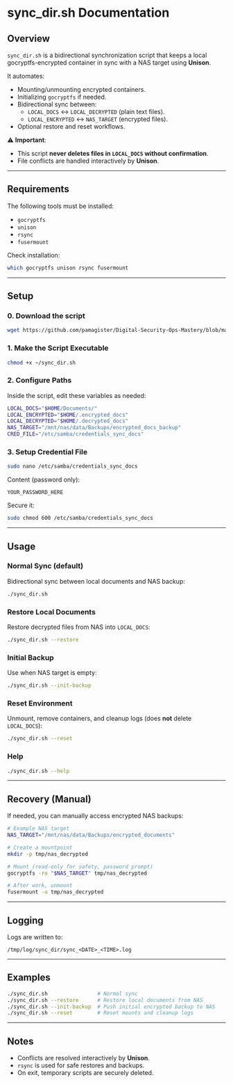 # sync_dir.sh Documentation

## Overview
`sync_dir.sh` is a bidirectional synchronization script that keeps a local gocryptfs-encrypted container in sync with a NAS target using **Unison**.  

It automates:
- Mounting/unmounting encrypted containers.
- Initializing `gocryptfs` if needed.
- Bidirectional sync between:
  - `LOCAL_DOCS` ↔ `LOCAL_DECRYPTED` (plain text files).
  - `LOCAL_ENCRYPTED` ↔ `NAS_TARGET` (encrypted files).
- Optional restore and reset workflows.

⚠️ **Important**:  
- This script **never deletes files in `LOCAL_DOCS` without confirmation**.  
- File conflicts are handled interactively by **Unison**.

---

## Requirements
The following tools must be installed:
- `gocryptfs`
- `unison`
- `rsync`
- `fusermount`

Check installation:
```bash
which gocryptfs unison rsync fusermount
````

---

## Setup

### 0. Download the script
```bash
wget https://github.com/pamagister/Digital-Security-Ops-Mastery/blob/main/ubuntu-linux-automations/scripts/sync_dir.sh
```
   
### 1. Make the Script Executable

```bash
chmod +x ~/sync_dir.sh
```

### 2. Configure Paths

Inside the script, edit these variables as needed:

```bash
LOCAL_DOCS="$HOME/Documents/"
LOCAL_ENCRYPTED="$HOME/.encrypted_docs"
LOCAL_DECRYPTED="$HOME/.decrypted_docs"
NAS_TARGET="/mnt/nas/data/Backups/encrypted_docs_backup"
CRED_FILE="/etc/samba/credentials_sync_docs"
```

### 3. Setup Credential File

```bash
sudo nano /etc/samba/credentials_sync_docs
```

Content (password only):

```
YOUR_PASSWORD_HERE
```

Secure it:

```bash
sudo chmod 600 /etc/samba/credentials_sync_docs
```

---

## Usage

### Normal Sync (default)

Bidirectional sync between local documents and NAS backup:

```bash
./sync_dir.sh
```

### Restore Local Documents

Restore decrypted files from NAS into `LOCAL_DOCS`:

```bash
./sync_dir.sh --restore
```

### Initial Backup

Use when NAS target is empty:

```bash
./sync_dir.sh --init-backup
```

### Reset Environment

Unmount, remove containers, and cleanup logs (does **not** delete `LOCAL_DOCS`):

```bash
./sync_dir.sh --reset
```

### Help

```bash
./sync_dir.sh --help
```

---

## Recovery (Manual)

If needed, you can manually access encrypted NAS backups:

```bash
# Example NAS target
NAS_TARGET="/mnt/nas/data/Backups/encrypted_documents"

# Create a mountpoint
mkdir -p tmp/nas_decrypted

# Mount (read-only for safety, password prompt)
gocryptfs -ro "$NAS_TARGET" tmp/nas_decrypted

# After work, unmount
fusermount -u tmp/nas_decrypted
```

---

## Logging

Logs are written to:

```
/tmp/log/sync_dir/sync_<DATE>_<TIME>.log
```

---

## Examples

```bash
./sync_dir.sh                # Normal sync
./sync_dir.sh --restore      # Restore local documents from NAS
./sync_dir.sh --init-backup  # Push initial encrypted backup to NAS
./sync_dir.sh --reset        # Reset mounts and cleanup logs
```

---

## Notes

* Conflicts are resolved interactively by **Unison**.
* `rsync` is used for safe restores and backups.
* On exit, temporary scripts are securely deleted.

